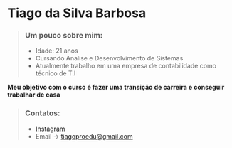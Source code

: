 # Tiago da Silva Barbosa

>  ### Um pouco sobre mim:
> * Idade: 21 anos
> * Cursando Analise e Desenvolvimento de Sistemas
> * Atualmente trabalho em uma empresa de contabilidade como técnico de T.I


 **Meu objetivo com o curso é fazer uma transição de carreira e conseguir trabalhar de casa**

>  ### Contatos:
> *  [Instagram](https://www.instagram.com/_t.i.ago_/)
> *  Email -> tiagoproedu@gmail.com